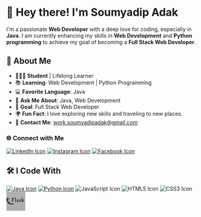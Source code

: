 # 👋 Hey there! I'm **Soumyadip Adak**

I'm a passionate **Web Developer** with a deep love for coding, especially in **Java**. I am currently enhancing my skills in **Web Development** and **Python programming** to achieve my goal of becoming a **Full Stack Web Developer**.

## 🔗 About Me

- 🧑🏻‍🎓 **Student** | Lifelong Learner
- 📚 **Learning**: Web Development | Python Programming
- 💻 **Favorite Language**: Java
- 💬 **Ask Me About**: Java, Web Development
- 🎯 **Goal**: Full Stack Web Developer
- 🌍 **Fun Fact**: I love exploring new skills and traveling to new places.
- 📧 **Contact Me**: [work.soumyadipadak@gmail.com](mailto:work.soumyadipadak@gmail.com)

### 🌐 Connect with Me

<p align="left">
    <a href="https://www.linkedin.com/in/soumyadip-adak-a19b03281/" target="_blank"><img src="https://img.icons8.com/color/48/000000/linkedin.png" alt="LinkedIn Icon" width="30" height="30"></a>
    <a href="https://www.instagram.com/soumyadip_adak8888" target="_blank"><img src="https://img.icons8.com/color/48/000000/instagram-new--v1.png" alt="Instagram Icon" width="30" height="30"></a>
    <a href="https://www.facebook.com/soumyadip.adak.99" target="_blank"><img src="https://img.icons8.com/color/48/000000/facebook.png" alt="Facebook Icon" width="30" height="30"></a>
</p>

## 🛠 I Code With

<p align="left">
    <a href="https://github.com/adak99/JAVA-PROGRAMMING" target="_blank"><img src="https://img.icons8.com/color/48/000000/java-coffee-cup-logo--v1.png" alt="Java Icon" width="50" height="50"></a>
    <a href="https://github.com/adak99/Python-programming" target="_blank"><img src="https://img.icons8.com/color/48/000000/python--v1.png" alt="Python Icon" width="50" height="50"></a>
    <img src="https://img.icons8.com/color/48/000000/javascript--v1.png" alt="JavaScript Icon" width="50" height="50">
    <img src="https://img.icons8.com/color/48/000000/html-5--v1.png" alt="HTML5 Icon" width="50" height="50">
    <img src="https://img.icons8.com/color/48/000000/css3.png" alt="CSS3 Icon" width="50" height="50">
    <img src="flask.png" alt="falsk Icon" width="50" height="50">
</p>
